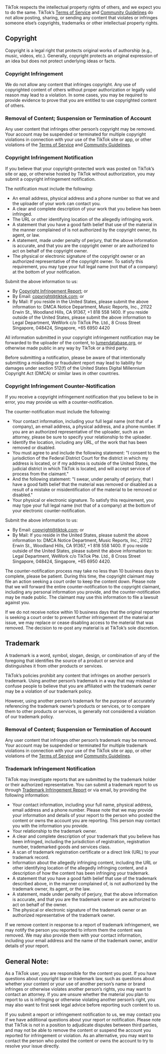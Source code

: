 TikTok respects the intellectual property rights of others, and we expect you to do the same. TikTok’s [Terms of Service](https://www.tiktok.com/en/terms-of-use) and [Community Guidelines](https://www.tiktok.com/community-guidelines) do not allow posting, sharing, or sending any content that violates or infringes someone else’s copyrights, trademarks or other intellectual property rights.

  

**Copyright**
-------------

Copyright is a legal right that protects original works of authorship (e.g., music, videos, etc.). Generally, copyright protects an original expression of an idea but does not protect underlying ideas or facts.

### **Copyright Infringement**

We do not allow any content that infringes copyright. Any use of copyrighted content of others without proper authorization or legally valid reason may lead to a violation. In some cases, you may be required to provide evidence to prove that you are entitled to use copyrighted content of others.

### **Removal of Content; Suspension or Termination of Account**

Any user content that infringes other person’s copyright may be removed. Your account may be suspended or terminated for multiple copyright violations in connection with your use of the TikTok site or app, or other violations of the [Terms of Service](https://www.tiktok.com/en/terms-of-use) and [Community Guidelines](https://www.tiktok.com/community-guidelines).

### **Copyright Infringement Notification**

If you believe that your copyright-protected work was posted on TikTok’s site or app, or otherwise hosted by TikTok without authorization, you may submit a copyright infringement notification.

The notification must include the following:

*   An email address, physical address and a phone number so that we and the uploader of your work can contact you.
*   A clear and complete description of your work that you believe has been infringed.
*   The URL or other identifying location of the allegedly infringing work.
*   A statement that you have a good faith belief that use of the material in the manner complained of is not authorized by the copyright owner, its agent, or law.
*   A statement, made under penalty of perjury, that the above information is accurate, and that you are the copyright owner or are authorized to act on behalf of the copyright owner.
*   The physical or electronic signature of the copyright owner or an authorized representative of the copyright owner. To satisfy this requirement, you may type your full legal name (not that of a company) at the bottom of your notification.

Submit the above information to us:

*   By [Copyright Infringement Report](https://www.tiktok.com/legal/report/Copyright); or
*   By Email: [copyright@tiktok.com](mailto:copyright@tiktok.com); or
*   By Mail: If you reside in the United States, please submit the above information to: DMCA Notice Department, Music Reports, Inc., 21122 Erwin St., Woodland Hills, CA 91367, +1 818 558 1400. If you reside outside of the United States, please submit the above information to Legal Department, WeWork c/o TikTok Pte. Ltd., 8 Cross Street Singapore, 048424, Singapore, +65 6950 4420

All information submitted in your copyright infringement notification may be forwarded to the uploader of the content, to [lumendatabase.org](https://www.lumendatabase.org/), or otherwise made public in any way by TikTok or a third party.

Before submitting a notification, please be aware of that intentionally submitting a misleading or fraudulent report may lead to liability for damages under section 512(f) of the United States Digital Millennium Copyright Act (DMCA) or similar laws in other countries.

### **Copyright Infringement Counter-Notification**

If you receive a copyright infringement notification that you believe to be in error, you may provide us with a counter-notification.

The counter-notification must include the following:

*   Your contact information, including your full legal name (not that of a company), an email address, a physical address, and a phone number. If you are an authorized representative of the uploader, such as an attorney, please be sure to specify your relationship to the uploader.
*   Identify the location, including any URL, of the work that has been removed or disabled.
*   You must agree to and include the following statement: "I consent to the jurisdiction of the Federal District Court for the district in which my address is located, or if my address is outside of the United States, the judicial district in which TikTok is located, and will accept service of process from the claimant."
*   And the following statement: "I swear, under penalty of perjury, that I have a good faith belief that the material was removed or disabled as a result of a mistake or misidentification of the material to be removed or disabled."
*   Your physical or electronic signature. To satisfy this requirement, you may type your full legal name (not that of a company) at the bottom of your electronic counter-notification.

Submit the above information to us:

*   By Email: [copyright@tiktok.com](mailto:copyright@tiktok.com); or
*   By Mail: If you reside in the United States, please submit the above information to: DMCA Notice Department, Music Reports, Inc., 21122 Erwin St., Woodland Hills, CA 91367, +1 818 558 1400. If you reside outside of the United States, please submit the above information to: Legal Department, WeWork c/o TikTok Pte. Ltd., 8 Cross Street Singapore, 048424, Singapore, +65 6950 4420.

The counter-notification process may take no less than 10 business days to complete, please be patient. During this time, the copyright claimant may file an action seeking a court order to keep the content down. Please note that we will forward the entire counter-notification to the copyright claimant, including any personal information you provide, and the counter-notification may be made public. The claimant may use this information to file a lawsuit against you.

If we do not receive notice within 10 business days that the original reporter is seeking a court order to prevent further infringement of the material at issue, we may replace or cease disabling access to the material that was removed. The decision to re-post any material is at TikTok’s sole discretion.

  

**Trademark**
-------------

A trademark is a word, symbol, slogan, design, or combination of any of the foregoing that identifies the source of a product or service and distinguishes it from other products or services.

TikTok’s policies prohibit any content that infringes on another person’s trademark. Using another person’s trademark in a way that may mislead or confuse people to believe that you are affiliated with the trademark owner may be a violation of our trademark policy.

However, using another person’s trademark for the purpose of accurately referencing the trademark owner’s products or services, or to compare them to other products or services, is generally not considered a violation of our trademark policy.

### **Removal of Content; Suspension or Termination of Account**

Any user content that infringes other person’s trademark may be removed. Your account may be suspended or terminated for multiple trademark violations in connection with your use of the TikTok site or app, or other violations of the [Terms of Service](https://www.tiktok.com/en/terms-of-use) and [Community Guidelines](https://www.tiktok.com/community-guidelines).

### **Trademark Infringement Notification**

TikTok may investigate reports that are submitted by the trademark holder or their authorized representative. You can submit a trademark report to us through [Trademark Infringement Report](https://www.tiktok.com/legal/report/Trademark) or via email, by providing the following information:

*   Your contact information, including your full name, physical address, email address and a phone number. Please note that we may provide your information and details of your report to the person who posted the content or owns the account you are reporting. This person may contact you with the information you provide.
*   Your relationship to the trademark owner.
*   A clear and complete description of your trademark that you believe has been infringed, including the jurisdiction of registration, registration number, trademarked goods and services class.
*   A scan of trademark registration certificate or a direct link (URL) to your trademark record.
*   Information about the allegedly infringing content, including the URL or other identifying location of the allegedly infringing content, and a description of how the content has been infringing your trademark.
*   A statement that you have a good faith belief that use of the trademark described above, in the manner complained of, is not authorized by the trademark owner, its agent, or the law.
*   A statement, made under penalty of perjury, that the above information is accurate, and that you are the trademark owner or are authorized to act on behalf of the owner.
*   The physical or electronic signature of the trademark owner or an authorized representative of the trademark owner.

If we remove content in response to a report of trademark infringement, we may notify the person you reported to inform them the content was removed. We may also provide them with your contact information, including your email address and the name of the trademark owner, and/or details of your report.

  

**General Note:**
-----------------

As a TikTok user, you are responsible for the content you post. If you have questions about copyright law or trademark law, such as questions about whether your content or your use of another person’s name or brand infringes or otherwise violates another person’s rights, you may want to contact an attorney. If you are unsure whether the material you plan to report to us is infringing or otherwise violating another person’s right, you may also want to first seek legal advice before reporting such content to us.

If you submit a report or infringement notification to us, we may contact you if we have additional questions about your report or notification. Please note that TikTok is not in a position to adjudicate disputes between third parties, and may not be able to remove the content or suspend the account you reported for infringement or violation. As an alternative, you may want to contact the person who posted the content or owns the account to try to resolve your issue directly.